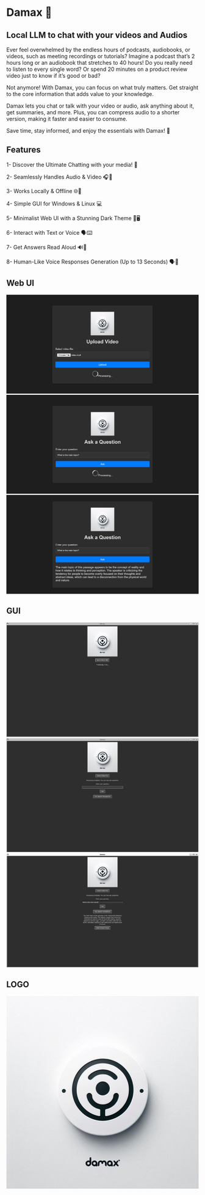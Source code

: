 # Damax 🚀
## Local LLM to chat with your videos and Audios
Ever feel overwhelmed by the endless hours of podcasts, audiobooks, or videos, such as meeting recordings or tutorials? Imagine a podcast that’s 2 hours long or an audiobook that stretches to 40 hours! Do you really need to listen to every single word? Or spend 20 minutes on a product review video just to know if it’s good or bad?

Not anymore! With Damax, you can focus on what truly matters. Get straight to the core information that adds value to your knowledge.

Damax lets you chat or talk with your video or audio, ask anything about it, get summaries, and more. Plus, you can compress audio to a shorter version, making it faster and easier to consume.

Save time, stay informed, and enjoy the essentials with Damax! 🚀

## Features

1- Discover the Ultimate Chatting with your media! 🚀

2- Seamlessly Handles Audio & Video 🎧🎥

3- Works Locally & Offline 🌐🚫

4- Simple GUI for Windows & Linux 💻

5- Minimalist Web UI with a Stunning Dark Theme 🌙🖥️

6- Interact with Text or Voice 🗣️⌨️

7- Get Answers Read Aloud 🔊📢

8- Human-Like Voice Responses Generation (Up to 13 Seconds) 🗣️💬

## Web UI
![image info](screenshots/2.png)
![image info](screenshots/3.png)
![image info](screenshots/4.png)

## GUI
![image info](screenshots/5.png)
![image info](screenshots/6.png)
![image info](screenshots/7.png)

## LOGO
![image info](logos/1.jpg)

